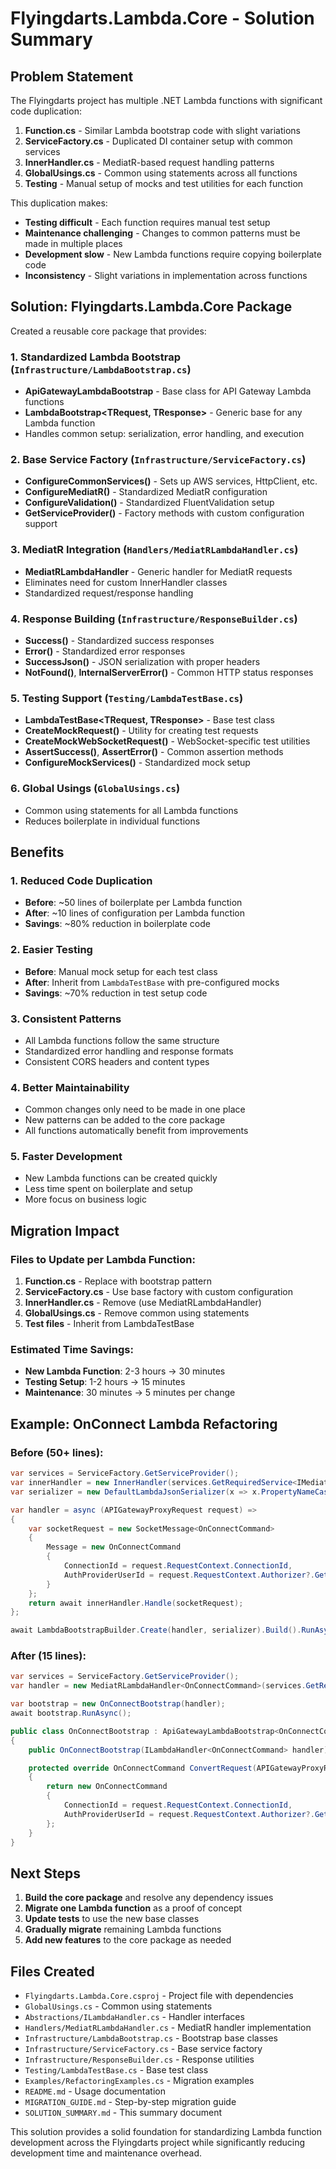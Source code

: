 # Flyingdarts.Lambda.Core - Solution Summary

## Problem Statement

The Flyingdarts project has multiple .NET Lambda functions with significant code duplication:

1. **Function.cs** - Similar Lambda bootstrap code with slight variations
2. **ServiceFactory.cs** - Duplicated DI container setup with common services
3. **InnerHandler.cs** - MediatR-based request handling patterns
4. **GlobalUsings.cs** - Common using statements across all functions
5. **Testing** - Manual setup of mocks and test utilities for each function

This duplication makes:
- **Testing difficult** - Each function requires manual test setup
- **Maintenance challenging** - Changes to common patterns must be made in multiple places
- **Development slow** - New Lambda functions require copying boilerplate code
- **Inconsistency** - Slight variations in implementation across functions

## Solution: Flyingdarts.Lambda.Core Package

Created a reusable core package that provides:

### 1. Standardized Lambda Bootstrap (`Infrastructure/LambdaBootstrap.cs`)
- **ApiGatewayLambdaBootstrap<T>** - Base class for API Gateway Lambda functions
- **LambdaBootstrap<TRequest, TResponse>** - Generic base for any Lambda function
- Handles common setup: serialization, error handling, and execution

### 2. Base Service Factory (`Infrastructure/ServiceFactory.cs`)
- **ConfigureCommonServices()** - Sets up AWS services, HttpClient, etc.
- **ConfigureMediatR()** - Standardized MediatR configuration
- **ConfigureValidation()** - Standardized FluentValidation setup
- **GetServiceProvider()** - Factory methods with custom configuration support

### 3. MediatR Integration (`Handlers/MediatRLambdaHandler.cs`)
- **MediatRLambdaHandler<T>** - Generic handler for MediatR requests
- Eliminates need for custom InnerHandler classes
- Standardized request/response handling

### 4. Response Building (`Infrastructure/ResponseBuilder.cs`)
- **Success()** - Standardized success responses
- **Error()** - Standardized error responses
- **SuccessJson()** - JSON serialization with proper headers
- **NotFound()**, **InternalServerError()** - Common HTTP status responses

### 5. Testing Support (`Testing/LambdaTestBase.cs`)
- **LambdaTestBase<TRequest, TResponse>** - Base test class
- **CreateMockRequest()** - Utility for creating test requests
- **CreateMockWebSocketRequest()** - WebSocket-specific test utilities
- **AssertSuccess()**, **AssertError()** - Common assertion methods
- **ConfigureMockServices()** - Standardized mock setup

### 6. Global Usings (`GlobalUsings.cs`)
- Common using statements for all Lambda functions
- Reduces boilerplate in individual functions

## Benefits

### 1. **Reduced Code Duplication**
- **Before**: ~50 lines of boilerplate per Lambda function
- **After**: ~10 lines of configuration per Lambda function
- **Savings**: ~80% reduction in boilerplate code

### 2. **Easier Testing**
- **Before**: Manual mock setup for each test class
- **After**: Inherit from `LambdaTestBase` with pre-configured mocks
- **Savings**: ~70% reduction in test setup code

### 3. **Consistent Patterns**
- All Lambda functions follow the same structure
- Standardized error handling and response formats
- Consistent CORS headers and content types

### 4. **Better Maintainability**
- Common changes only need to be made in one place
- New patterns can be added to the core package
- All functions automatically benefit from improvements

### 5. **Faster Development**
- New Lambda functions can be created quickly
- Less time spent on boilerplate and setup
- More focus on business logic

## Migration Impact

### Files to Update per Lambda Function:
1. **Function.cs** - Replace with bootstrap pattern
2. **ServiceFactory.cs** - Use base factory with custom configuration
3. **InnerHandler.cs** - Remove (use MediatRLambdaHandler)
4. **GlobalUsings.cs** - Remove common using statements
5. **Test files** - Inherit from LambdaTestBase

### Estimated Time Savings:
- **New Lambda Function**: 2-3 hours → 30 minutes
- **Testing Setup**: 1-2 hours → 15 minutes
- **Maintenance**: 30 minutes → 5 minutes per change

## Example: OnConnect Lambda Refactoring

### Before (50+ lines):
```csharp
var services = ServiceFactory.GetServiceProvider();
var innerHandler = new InnerHandler(services.GetRequiredService<IMediator>());
var serializer = new DefaultLambdaJsonSerializer(x => x.PropertyNameCaseInsensitive = true);

var handler = async (APIGatewayProxyRequest request) =>
{
    var socketRequest = new SocketMessage<OnConnectCommand>
    {
        Message = new OnConnectCommand
        {
            ConnectionId = request.RequestContext.ConnectionId,
            AuthProviderUserId = request.RequestContext.Authorizer?.GetValueOrDefault("UserId").ToString()  
        }
    };
    return await innerHandler.Handle(socketRequest);
};

await LambdaBootstrapBuilder.Create(handler, serializer).Build().RunAsync();
```

### After (15 lines):
```csharp
var services = ServiceFactory.GetServiceProvider();
var handler = new MediatRLambdaHandler<OnConnectCommand>(services.GetRequiredService<IMediator>());

var bootstrap = new OnConnectBootstrap(handler);
await bootstrap.RunAsync();

public class OnConnectBootstrap : ApiGatewayLambdaBootstrap<OnConnectCommand>
{
    public OnConnectBootstrap(ILambdaHandler<OnConnectCommand> handler) : base(handler) { }

    protected override OnConnectCommand ConvertRequest(APIGatewayProxyRequest request)
    {
        return new OnConnectCommand
        {
            ConnectionId = request.RequestContext.ConnectionId,
            AuthProviderUserId = request.RequestContext.Authorizer?.GetValueOrDefault("UserId").ToString()
        };
    }
}
```

## Next Steps

1. **Build the core package** and resolve any dependency issues
2. **Migrate one Lambda function** as a proof of concept
3. **Update tests** to use the new base classes
4. **Gradually migrate** remaining Lambda functions
5. **Add new features** to the core package as needed

## Files Created

- `Flyingdarts.Lambda.Core.csproj` - Project file with dependencies
- `GlobalUsings.cs` - Common using statements
- `Abstractions/ILambdaHandler.cs` - Handler interfaces
- `Handlers/MediatRLambdaHandler.cs` - MediatR handler implementation
- `Infrastructure/LambdaBootstrap.cs` - Bootstrap base classes
- `Infrastructure/ServiceFactory.cs` - Base service factory
- `Infrastructure/ResponseBuilder.cs` - Response utilities
- `Testing/LambdaTestBase.cs` - Base test class
- `Examples/RefactoringExamples.cs` - Migration examples
- `README.md` - Usage documentation
- `MIGRATION_GUIDE.md` - Step-by-step migration guide
- `SOLUTION_SUMMARY.md` - This summary document

This solution provides a solid foundation for standardizing Lambda function development across the Flyingdarts project while significantly reducing development time and maintenance overhead. 